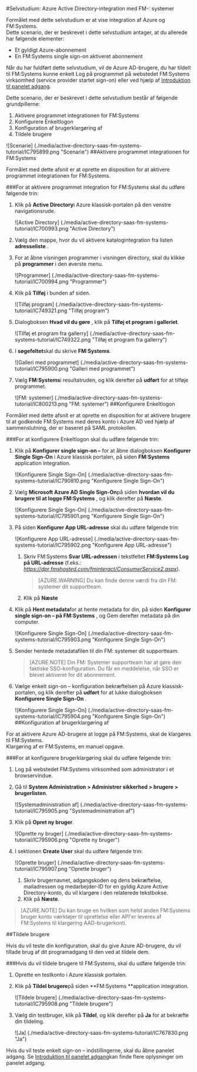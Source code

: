 <properties 
    pageTitle="Selvstudium: Azure Active Directory-integration med FM-: systemer | Microsoft Azure" 
    description="Lær at bruge FM: systemer med Azure Active Directory til at aktivere enkeltlogon, automatiseret klargøring og mere!" 
    services="active-directory" 
    authors="jeevansd"  
    documentationCenter="na" 
    manager="femila"/>
<tags 
    ms.service="active-directory" 
    ms.devlang="na" 
    ms.topic="article" 
    ms.tgt_pltfrm="na" 
    ms.workload="identity" 
    ms.date="09/29/2016" 
    ms.author="jeedes" />

#<a name="tutorial-azure-active-directory-integration-with-fm-systems"></a>Selvstudium: Azure Active Directory-integration med FM-: systemer
  
Formålet med dette selvstudium er at vise integration af Azure og FM:Systems.  
Dette scenario, der er beskrevet i dette selvstudium antager, at du allerede har følgende elementer:

-   Et gyldigt Azure-abonnement
-   En FM:Systems single sign-on aktiveret abonnement
  
Når du har fuldført dette selvstudium, vil de Azure AD-brugere, du har tildelt til FM:Systems kunne enkelt Log på programmet på webstedet FM:Systems virksomhed (service provider startet sign-on) eller ved hjælp af [Introduktion til panelet adgang](active-directory-saas-access-panel-introduction.md).
  
Dette scenario, der er beskrevet i dette selvstudium består af følgende grundpillerne:

1.  Aktivere programmet integrationen for FM:Systems
2.  Konfigurere Enkeltlogon
3.  Konfiguration af brugerklargøring af
4.  Tildele brugere

![Scenarie] (./media/active-directory-saas-fm-systems-tutorial/IC795899.png "Scenarie")
##<a name="enabling-the-application-integration-for-fmsystems"></a>Aktivere programmet integrationen for FM:Systems
  
Formålet med dette afsnit er at oprette en disposition for at aktivere programmet integrationen for FM:Systems.

###<a name="to-enable-the-application-integration-for-fmsystems-perform-the-following-steps"></a>For at aktivere programmet integration for FM:Systems skal du udføre følgende trin:

1.  Klik på **Active Directory**i Azure klassisk-portalen på den venstre navigationsrude.

    ![Active Directory] (./media/active-directory-saas-fm-systems-tutorial/IC700993.png "Active Directory")

2.  Vælg den mappe, hvor du vil aktivere katalogintegration fra listen **adresseliste** .

3.  For at åbne visningen programmer i visningen directory, skal du klikke på **programmer** i den øverste menu.

    ![Programmer] (./media/active-directory-saas-fm-systems-tutorial/IC700994.png "Programmer")

4.  Klik på **Tilføj** i bunden af siden.

    ![Tilføj program] (./media/active-directory-saas-fm-systems-tutorial/IC749321.png "Tilføj program")

5.  Dialogboksen **Hvad vil du gøre** , klik på **Tilføj et program i galleriet**.

    ![Tilføj et program fra gallerry] (./media/active-directory-saas-fm-systems-tutorial/IC749322.png "Tilføj et program fra gallerry")

6.  I **søgefeltet**skal du skrive **FM:Systems**.

    ![Galleri med programmet] (./media/active-directory-saas-fm-systems-tutorial/IC795900.png "Galleri med programmet")

7.  Vælg **FM:Systems**i resultatruden, og klik derefter på **udført** for at tilføje programmet.

    ![FM: systemer] (./media/active-directory-saas-fm-systems-tutorial/IC800213.png "FM: systemer")
##<a name="configuring-single-sign-on"></a>Konfigurere Enkeltlogon
  
Formålet med dette afsnit er at oprette en disposition for at aktivere brugere til at godkende FM:Systems med deres konto i Azure AD ved hjælp af sammenslutning, der er baseret på SAML protokollen.

###<a name="to-configure-single-sign-on-perform-the-following-steps"></a>For at konfigurere Enkeltlogon skal du udføre følgende trin:

1.  Klik på **Konfigurer single sign-on –** for at åbne dialogboksen **Konfigurer Single Sign-On** i Azure klassisk portalen, på siden **FM:Systems** application integration.

    ![Konfigurere Single Sign-On] (./media/active-directory-saas-fm-systems-tutorial/IC790810.png "Konfigurere Single Sign-On")

2.  Vælg **Microsoft Azure AD Single Sign-On**på siden **hvordan vil du brugere til at logge FM:Systems** , og klik derefter på **Næste**.

    ![Konfigurere Single Sign-On] (./media/active-directory-saas-fm-systems-tutorial/IC795901.png "Konfigurere Single Sign-On")

3.  På siden **Konfigurer App URL-adresse** skal du udføre følgende trin:

    ![Konfigurere App URL-adresse] (./media/active-directory-saas-fm-systems-tutorial/IC795902.png "Konfigurere App URL-adresse")

    1.  Skriv FM:Systems **Svar URL-adressen** i tekstfeltet **FM:Systems Log på URL-adresse** (f.eks.: *https://dpr.fmshosted.com/fminteract/ConsumerService2.aspx*).  

        >[AZURE.WARNING] Du kan finde denne værdi fra din FM: systemer dit supportteam.

    2.  Klik på **Næste**

4.  Klik på **Hent metadata**for at hente metadata for din, på siden **Konfigurer single sign-on – på FM:Systems** , og Gem derefter metadata på din computer.

    ![Konfigurere Single Sign-On] (./media/active-directory-saas-fm-systems-tutorial/IC795903.png "Konfigurere Single Sign-On")

5.  Sender hentede metadatafilen til din FM: systemer dit supportteam.

    >[AZURE.NOTE] Din FM: Systemer supportteam har at gøre den faktiske SSO-konfiguration.
Du får en meddelelse, når SSO er blevet aktiveret for dit abonnement.

6.  Vælge enkelt sign-on – konfiguration bekræftelsen på Azure klassisk-portalen, og klik derefter på **udført** for at lukke dialogboksen **Konfigurere Single Sign-On** .

    ![Konfigurere Single Sign-On] (./media/active-directory-saas-fm-systems-tutorial/IC795904.png "Konfigurere Single Sign-On")
##<a name="configuring-user-provisioning"></a>Konfiguration af brugerklargøring af
  
For at aktivere Azure AD-brugere at logge på FM:Systems, skal de klargøres til FM:Systems.  
Klargøring af er FM:Systems, en manuel opgave.

###<a name="to-configure-user-provisioning-perform-the-following-steps"></a>For at konfigurere brugerklargøring skal du udføre følgende trin:

1.  Log på webstedet FM:Systems virksomhed som administrator i et browservindue.

2.  Gå til **System Administration \> Administrer sikkerhed \> brugere \> brugerlisten**.

    ![Systemadministration af] (./media/active-directory-saas-fm-systems-tutorial/IC795905.png "Systemadministration af")

3.  Klik på **Opret ny bruger**.

    ![Oprette ny bruger] (./media/active-directory-saas-fm-systems-tutorial/IC795906.png "Oprette ny bruger")

4.  I sektionen **Create User** skal du udføre følgende trin:

    ![Oprette bruger] (./media/active-directory-saas-fm-systems-tutorial/IC795907.png "Oprette bruger")

    1.  Skriv brugernavnet, adgangskoden og dens bekræftelse, mailadressen og medarbejder-ID for en gyldig Azure Active Directory-konto, du vil klargøre i den relaterede tekstbokse.
    2.  Klik på **Næste**.

>[AZURE.NOTE] Du kan bruge en hvilken som helst anden FM:Systems bruger konto værktøjer til oprettelse eller API'er leveres af FM:Systems til klargøring AAD-brugerkonti.

##<a name="assigning-users"></a>Tildele brugere
  
Hvis du vil teste din konfiguration, skal du give Azure AD-brugere, du vil tillade brug af dit programadgang til den ved at tildele dem.

###<a name="to-assign-users-to-fmsystems-perform-the-following-steps"></a>Hvis du vil tildele brugere til FM:Systems, skal du udføre følgende trin:

1.  Oprette en testkonto i Azure klassisk portalen.

2.  Klik på **Tildel brugere**på siden **FM:Systems **application integration.

    ![Tildele brugere] (./media/active-directory-saas-fm-systems-tutorial/IC795908.png "Tildele brugere")

3.  Vælg din testbruger, klik på **Tildel**, og klik derefter på **Ja** for at bekræfte din tildeling.

    ![Ja] (./media/active-directory-saas-fm-systems-tutorial/IC767830.png "Ja")
  
Hvis du vil teste enkelt sign-on – indstillingerne, skal du åbne panelet adgang. Se [Introduktion til panelet adgang](active-directory-saas-access-panel-introduction.md)kan finde flere oplysninger om panelet adgang.